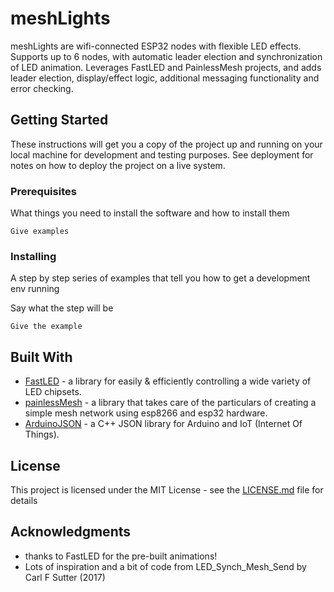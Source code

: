 # meshLights

meshLights are wifi-connected ESP32 nodes with flexible LED effects. Supports up to 6 nodes, with automatic leader election and synchronization of LED animation. Leverages FastLED and PainlessMesh projects, and adds leader election, display/effect logic, additional messaging functionality and error checking.

## Getting Started

These instructions will get you a copy of the project up and running on your local machine for development and testing purposes. See deployment for notes on how to deploy the project on a live system.

### Prerequisites

What things you need to install the software and how to install them

```
Give examples
```

### Installing

A step by step series of examples that tell you how to get a development env running

Say what the step will be

```
Give the example
```

## Built With

* [FastLED](https://github.com/FastLED/FastLED) - a library for easily & efficiently controlling a wide variety of LED chipsets.
* [painlessMesh](https://github.com/gmag11/painlessMesh) - a library that takes care of the particulars of creating a simple mesh network using esp8266 and esp32 hardware.
* [ArduinoJSON](https://github.com/bblanchon/ArduinoJson) - a C++ JSON library for Arduino and IoT (Internet Of Things).

## License

This project is licensed under the MIT License - see the [LICENSE.md](LICENSE.md) file for details

## Acknowledgments

* thanks to FastLED for the pre-built animations!
* Lots of inspiration and a bit of code from LED_Synch_Mesh_Send by Carl F Sutter (2017)
